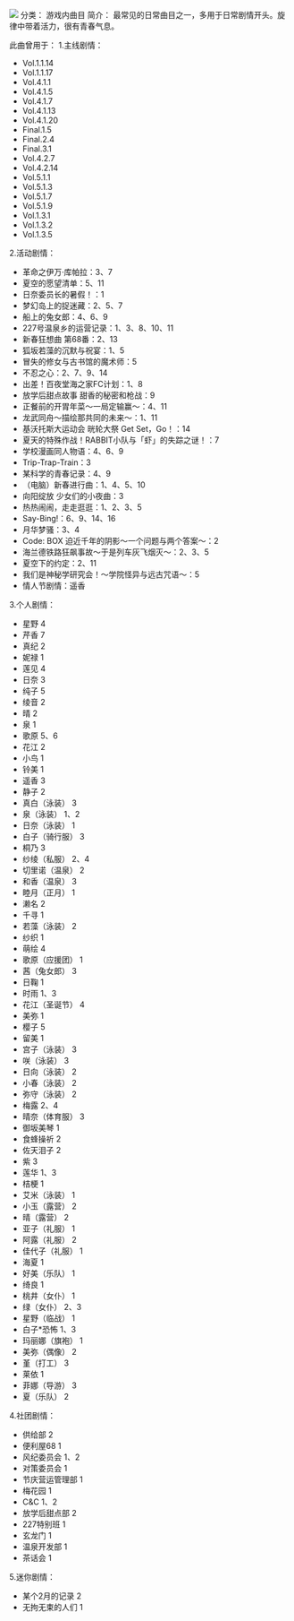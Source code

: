 ![](//static.kivo.wiki/images/music/cover/Immp7GCKuMjPgXBMCDBOXkKKw0hBf0E1.png)
分类： 游戏内曲目
简介：
最常见的日常曲目之一，多用于日常剧情开头。旋律中带着活力，很有青春气息。

此曲曾用于：
1.主线剧情：
 - Vol.1.1.14
 - Vol.1.1.17
 - Vol.4.1.1
 - Vol.4.1.5
 - Vol.4.1.7
 - Vol.4.1.13
 - Vol.4.1.20
 - Final.1.5
 - Final.2.4
 - Final.3.1
 - Vol.4.2.7
 - Vol.4.2.14
 - Vol.5.1.1
 - Vol.5.1.3
 - Vol.5.1.7
 - Vol.5.1.9
 - Vol.1.3.1
 - Vol.1.3.2
 - Vol.1.3.5

2.活动剧情：
 - 革命之伊万·库帕拉：3、7
 - 夏空的愿望清单：5、11
 - 日奈委员长的暑假！：1
 - 梦幻岛上的捉迷藏：2、5、7
 - 船上的兔女郎：4、6、9
 - 227号温泉乡的运营记录：1、3、8、10、11
 - 新春狂想曲 第68番：2、13
 - 狐坂若藻的沉默与祝宴：1、5
 - 冒失的修女与古书馆的魔术师：5
 - 不忍之心：2、7、9、14
 - 出差！百夜堂海之家FC计划：1、8
 - 放学后甜点故事 甜香的秘密和枪战：9
 - 正餐前的开胃年菜～一局定输赢～：4、11
 - 龙武同舟～描绘那共同的未来～：1、11
 - 基沃托斯大运动会 晄轮大祭 Get Set，Go！：14
 - 夏天的特殊作战！RABBIT小队与「虾」的失踪之谜！：7
 - 学校漫画同人物语：4、6、9
 - Trip-Trap-Train：3
 - 某科学的青春记录：4、9
 - （电脑）新春进行曲：1、4、5、10
 - 向阳绽放 少女们的小夜曲：3
 - 热热闹闹，走走逛逛：1、2、3、5
 - Say-Bing!：6、9、14、16
 - 月华梦骚：3、4
 - Code: BOX 迫近千年的阴影～一个问题与两个答案～：2
 - 海兰德铁路狂飙事故～于是列车灰飞烟灭～：2、3、5
 - 夏空下的约定：2、11
 - 我们是神秘学研究会！～学院怪异与远古咒语～：5
 - 情人节剧情：遥香

3.个人剧情：
 - 星野 4
 - 芹香 7
 - 真纪 2
 - 妮禄 1
 - 莲见 4
 - 日奈 3
 - 纯子 5
 - 绫音 2
 - 晴 2
 - 泉 1
 - 歌原 5、6
 - 花江 2
 - 小鸟 1
 - 铃美 1
 - 遥香 3
 - 静子 2
 - 真白（泳装） 3
 - 泉（泳装） 1、2
 - 日奈（泳装） 1
 - 白子（骑行服） 3
 - 桐乃 3
 - 纱绫（私服） 2、4
 - 切里诺（温泉） 2
 - 和香（温泉） 3
 - 睦月（正月） 1
 - 濑名 2
 - 千寻 1
 - 若藻（泳装） 2
 - 纱织 1
 - 萌绘 4
 - 歌原（应援团） 1
 - 茜（兔女郎） 3
 - 日鞠 1
 - 时雨 1、3
 - 花江（圣诞节） 4
 - 美弥 1
 - 樱子 5
 - 留美 1
 - 宫子（泳装） 3
 - 咲（泳装） 3
 - 日向（泳装） 2
 - 小春（泳装） 2
 - 弥守（泳装） 2
 - 梅露 2、4
 - 晴奈（体育服） 3
 - 御坂美琴 1
 - 食蜂操祈 2
 - 佐天泪子 2
 - 紫 3
 - 莲华 1、3
 - 桔梗 1
 - 艾米（泳装） 1
 - 小玉（露营） 2
 - 晴（露营） 2
 - 亚子（礼服） 1
 - 阿露（礼服） 2
 - 佳代子（礼服） 1
 - 海夏 1
 - 好美（乐队） 1
 - 绮良 1
 - 桃井（女仆） 1
 - 绿（女仆） 2、3
 - 星野（临战） 1
 - 白子*恐怖 1、3
 - 玛丽娜（旗袍） 1
 - 美弥（偶像） 2
 - 堇（打工） 3
 - 莱依 1
 - 菲娜（导游） 3
 - 夏（乐队） 2

4.社团剧情：
 - 供给部 2
 - 便利屋68 1
 - 风纪委员会 1、2
 - 对策委员会 1
 - 节庆营运管理部 1
 - 梅花园 1
 - C&C 1、2
 - 放学后甜点部 2
 - 227特别班 1
 - 玄龙门 1
 - 温泉开发部 1
 - 茶话会 1

5.迷你剧情：
 - 某个2月的记录 2
 - 无拘无束的人们 1

